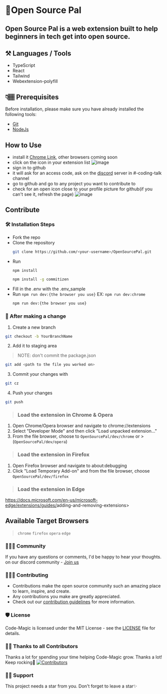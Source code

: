 # 🚀Open Source Pal
## Open Source Pal is a web extension built to help beginners in tech get into open source.

## ⚒️ Languages / Tools
- TypeScript
- React
- Tailwind
- Webextension-polyfill

## 👇🏽 Prerequisites

Before installation, please make sure you have already installed the following tools:

- [Git](https://git-scm.com/downloads)
- [NodeJs](https://nodejs.org/en/download/)

## How to Use
- install it
  [Chrome Link](https://chromewebstore.google.com/detail/open-source-pal/piplcgelcmkbfjinnbgnkeebenabcjjj), other browsers coming soon
- click on the icon in your extension list
  ![image](https://github.com/OpenSourcePal/OpenSourcePal/assets/78784850/cdea7705-e152-499c-ace4-ce4724b2f046)
- sign in to github
- it will ask for an access code, ask on the [discord](https://discord.gg/ufcysW9q23) server in #-coding-talk channel
- go to github and go to any project you want to contribute to
- check for an open icon close to your profile picture for github(if you can't see it, refresh the page)
  ![image](https://github.com/OpenSourcePal/OpenSourcePal/assets/78784850/226c8f1a-e1de-4912-b74d-94c4e5098a78)

## Contribute
### 🛠️ Installation Steps
- Fork the repo
- Clone the repository
  ```bash
  git clone https://github.com/<your-username>/OpenSourcePal.git
  ```
- Run
  ```bash
  npm install
  ```
  ```bash
  npm install -g commitizen
  ```
- Fill in the .env with the .env_sample
- Run `npm run dev:{the browser you use}` EX: `npm run dev:chrome`
  ```bash
  npm run dev:{the browser you use}
  ```
  
### 🥂 After making a change

1. Create a new branch

```bash
git checkout -b YourBranchName
```

2. Add it to staging area

> NOTE: don't commit the package.json

```bash
git add <path to the file you worked on>
```

3. Commit your changes with

```bash
git cz
```

4. Push your changes

```bash
git push
```

>### Load the extension in Chrome & Opera
>
  1. Open Chrome/Opera browser and navigate to chrome://extensions
  2. Select "Developer Mode" and then click "Load unpacked extension..."
  3. From the file browser, choose to `OpenSourcePal/dev/chrome`
  or > (`OpenSourcePal/dev/opera`)
>
>### Load the extension in Firefox
>
 1. Open Firefox browser and navigate to about:debugging
 2. Click "Load Temporary Add-on" and from the file browser, choose  `OpenSourcePal/dev/firefox`
>
>### Load the extension in Edge
>
 <https://docs.microsoft.com/en-us/microsoft-edge/extensions/guides/>adding-and-removing-extensions>

## Available Target Browsers

> `chrome` `firefox` `opera` `edge`

### 👨‍👩‍👦 Community

If you have any questions or comments, I'd be happy to hear your thoughts. on our discord community - [Join us](https://discord.com/invite/ufcysW9q23)

### 👩🏽‍💻 Contributing

- Contributions make the open source community such an amazing place to learn, inspire, and create.
- Any contributions you make are greatly appreciated.
- Check out our [contribution guidelines](/CONTRIBUTING.md) for more information.

### 🛡️ License

Code-Magic is licensed under the MIT License - see the [LICENSE](LICENSE) file for details.

### 💪🏽 Thanks to all Contributors
Thanks a lot for spending your time helping Code-Magic grow. Thanks a lot! Keep rocking🍻
[![Contributors](https://contrib.rocks/image?repo=OpenSourcePal/OpenSourcePal)](https://github.com/OpenSourcePal/OpenSourcePal/graphs/contributors)

### 🙏🏽 Support
This project needs a star️ from you. Don't forget to leave a star✨
